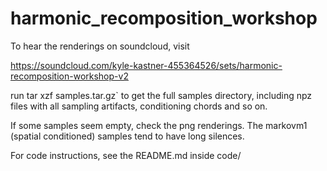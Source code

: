 # harmonic_recomposition_workshop

To hear the renderings on soundcloud, visit

https://soundcloud.com/kyle-kastner-455364526/sets/harmonic-recomposition-workshop-v2

run tar xzf samples.tar.gz` to get the full samples directory, including npz files with all sampling artifacts, conditioning chords and so on.

If some samples seem empty, check the png renderings. The markovm1 (spatial conditioned) samples tend to have long silences.

For code instructions, see the README.md inside code/
